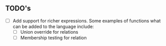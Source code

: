 ## TODO's

- [ ] Add support for richer expressions. Some examples of functions what can be
      added to the language include:
  - [ ] Union override for relations
  - [ ] Membership testing for relation
